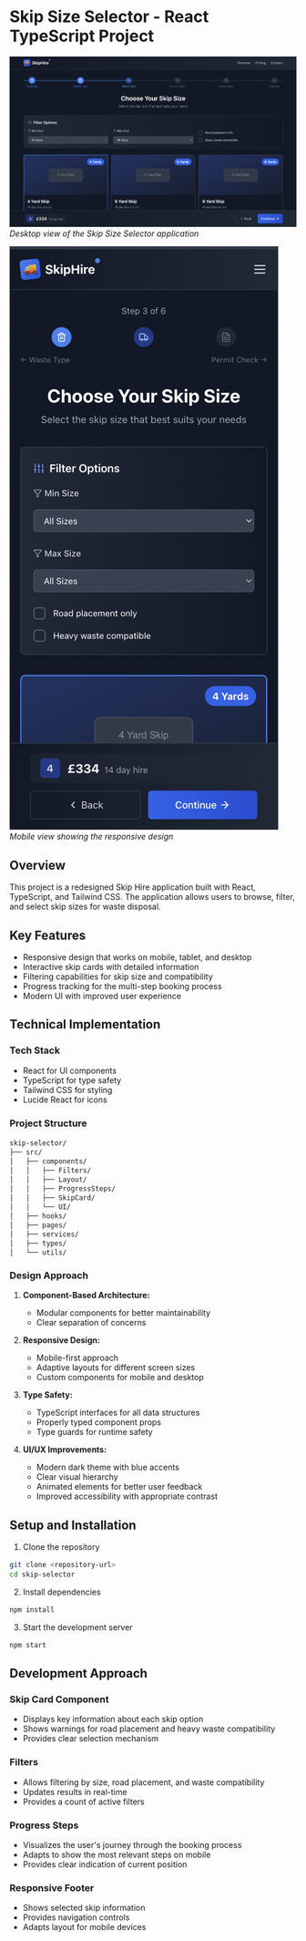 # Skip Size Selector - React TypeScript Project

![Skip Selector Desktop View](/desktop-ss.png)
_Desktop view of the Skip Size Selector application_

![Skip Selector Mobile View](/mobile-ss.png)
_Mobile view showing the responsive design_

## Overview

This project is a redesigned Skip Hire application built with React, TypeScript, and Tailwind CSS. The application allows users to browse, filter, and select skip sizes for waste disposal.

## Key Features

- Responsive design that works on mobile, tablet, and desktop
- Interactive skip cards with detailed information
- Filtering capabilities for skip size and compatibility
- Progress tracking for the multi-step booking process
- Modern UI with improved user experience

## Technical Implementation

### Tech Stack

- React for UI components
- TypeScript for type safety
- Tailwind CSS for styling
- Lucide React for icons

### Project Structure

```
skip-selector/
├── src/
│   ├── components/
│   │   ├── Filters/
│   │   ├── Layout/
│   │   ├── ProgressSteps/
│   │   ├── SkipCard/
│   │   └── UI/
│   ├── hooks/
│   ├── pages/
│   ├── services/
│   ├── types/
│   └── utils/
```

### Design Approach

1. **Component-Based Architecture:**

   - Modular components for better maintainability
   - Clear separation of concerns

2. **Responsive Design:**

   - Mobile-first approach
   - Adaptive layouts for different screen sizes
   - Custom components for mobile and desktop

3. **Type Safety:**

   - TypeScript interfaces for all data structures
   - Properly typed component props
   - Type guards for runtime safety

4. **UI/UX Improvements:**
   - Modern dark theme with blue accents
   - Clear visual hierarchy
   - Animated elements for better user feedback
   - Improved accessibility with appropriate contrast

## Setup and Installation

1. Clone the repository

```bash
git clone <repository-url>
cd skip-selector
```

2. Install dependencies

```bash
npm install
```

3. Start the development server

```bash
npm start
```

## Development Approach

### Skip Card Component

- Displays key information about each skip option
- Shows warnings for road placement and heavy waste compatibility
- Provides clear selection mechanism

### Filters

- Allows filtering by size, road placement, and waste compatibility
- Updates results in real-time
- Provides a count of active filters

### Progress Steps

- Visualizes the user's journey through the booking process
- Adapts to show the most relevant steps on mobile
- Provides clear indication of current position

### Responsive Footer

- Shows selected skip information
- Provides navigation controls
- Adapts layout for mobile devices
